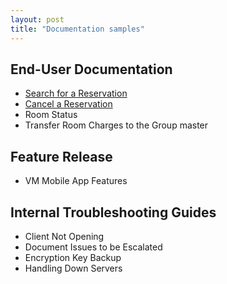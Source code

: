 ```yaml
---
layout: post
title: "Documentation samples"
---
```


## End-User Documentation

<ul>
  <li><a href="https://blake1ward.github.io/portfolio/search-res/" target="_blank">Search for a Reservation</a></li>
  <li><a href="https://blake1ward.github.io/portfolio/cancel-res/" target="_blank">Cancel a Reservation</a></li>
  <li>Room Status</li>
  <li>Transfer Room Charges to the Group master</li>
</ul>

## Feature Release
- VM Mobile App Features

## Internal Troubleshooting Guides
- Client Not Opening
- Document Issues to be Escalated
- Encryption Key Backup
- Handling Down Servers
